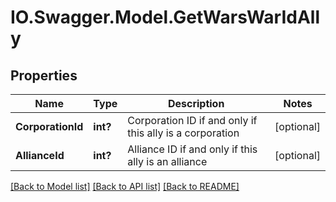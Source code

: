 # IO.Swagger.Model.GetWarsWarIdAlly
## Properties

Name | Type | Description | Notes
------------ | ------------- | ------------- | -------------
**CorporationId** | **int?** | Corporation ID if and only if this ally is a corporation | [optional] 
**AllianceId** | **int?** | Alliance ID if and only if this ally is an alliance | [optional] 

[[Back to Model list]](../README.md#documentation-for-models) [[Back to API list]](../README.md#documentation-for-api-endpoints) [[Back to README]](../README.md)

